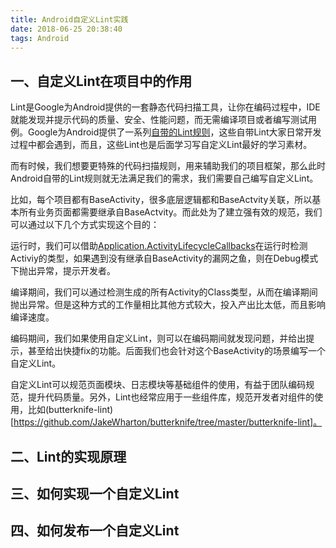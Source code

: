 ```yaml
---
title: Android自定义Lint实践
date: 2018-06-25 20:38:40
tags: Android
---
```





## 一、自定义Lint在项目中的作用

Lint是Google为Android提供的一套静态代码扫描工具，让你在编码过程中，IDE就能发现并提示代码的质量、安全、性能问题，而无需编译项目或者编写测试用例。Google为Android提供了一系列[自带的Lint规则](https://android.googlesource.com/platform/tools/base/+/master/lint/libs/lint-checks/src/main/java/com/android/tools/lint/checks)，这些自带Lint大家日常开发过程中都会遇到，而且，这些Lint也是后面学习写自定义Lint最好的学习素材。

而有时候，我们想要更特殊的代码扫描规则，用来辅助我们的项目框架，那么此时Android自带的Lint规则就无法满足我们的需求，我们需要自己编写自定义Lint。

比如，每个项目都有BaseActivity，很多底层逻辑都和BaseActvity关联，所以基本所有业务页面都需要继承自BaseActvity。而此处为了建立强有效的规范，我们可以通过以下几个方式实现这个目的：

运行时，我们可以借助[Application.ActivityLifecycleCallbacks](https://developer.android.com/reference/android/app/Application.ActivityLifecycleCallbacks)在运行时检测Activiy的类型，如果遇到没有继承自BaseActivity的漏网之鱼，则在Debug模式下抛出异常，提示开发者。

编译期间，我们可以通过检测生成的所有Activity的Class类型，从而在编译期间抛出异常。但是这种方式的工作量相比其他方式较大，投入产出比太低，而且影响编译速度。

编码期间，我们如果使用自定义Lint，则可以在编码期间就发现问题，并给出提示，甚至给出快捷fix的功能。后面我们也会针对这个BaseActivity的场景编写一个自定义Lint。


自定义Lint可以规范页面模块、日志模块等基础组件的使用，有益于团队编码规范，提升代码质量。另外，Lint也经常应用于一些组件库，规范开发者对组件的使用，比如(butterknife-lint)[https://github.com/JakeWharton/butterknife/tree/master/butterknife-lint]。
 


## 二、Lint的实现原理



## 三、如何实现一个自定义Lint



## 四、如何发布一个自定义Lint








